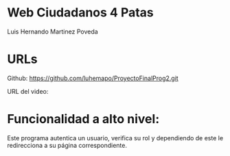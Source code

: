 # Web Ciudadanos 4 Patas

Luis Hernando Martinez Poveda


# URLs 

Github: https://github.com/luhemapo/ProyectoFinalProg2.git

URL del video: 

# Funcionalidad a alto nivel: 

Este programa autentica un usuario, verifica su rol y dependiendo de este le redirecciona a su página correspondiente.


